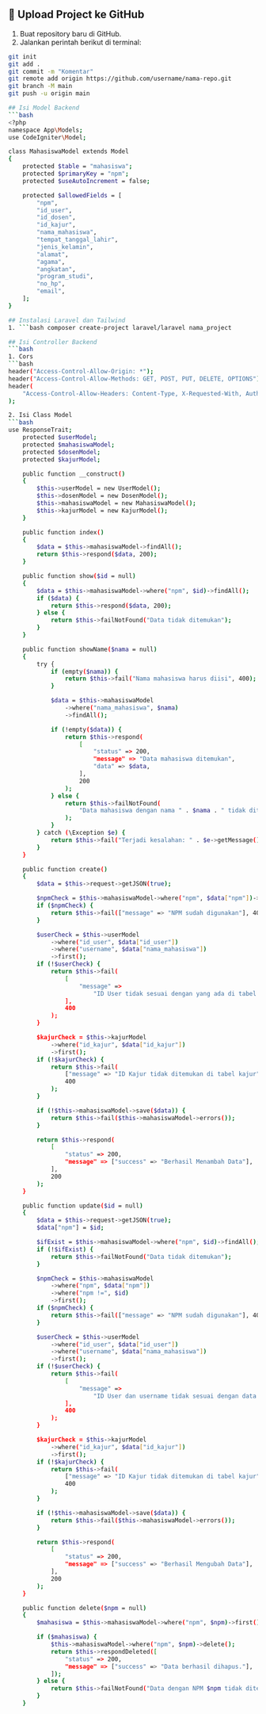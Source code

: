 ## 🚀 Upload Project ke GitHub

1. Buat repository baru di GitHub.
2. Jalankan perintah berikut di terminal:

```bash
git init
git add .
git commit -m "Komentar"
git remote add origin https://github.com/username/nama-repo.git
git branch -M main
git push -u origin main

## Isi Model Backend
```bash
<?php
namespace App\Models;
use CodeIgniter\Model;

class MahasiswaModel extends Model
{
    protected $table = "mahasiswa";
    protected $primaryKey = "npm";
    protected $useAutoIncrement = false;

    protected $allowedFields = [
        "npm",
        "id_user",
        "id_dosen",
        "id_kajur",
        "nama_mahasiswa",
        "tempat_tanggal_lahir",
        "jenis_kelamin",
        "alamat",
        "agama",
        "angkatan",
        "program_studi",
        "no_hp",
        "email",
    ];
}

## Instalasi Laravel dan Tailwind
1. ```bash composer create-project laravel/laravel nama_project

## Isi Controller Backend
```bash
1. Cors
```bash
header("Access-Control-Allow-Origin: *");
header("Access-Control-Allow-Methods: GET, POST, PUT, DELETE, OPTIONS");
header(
    "Access-Control-Allow-Headers: Content-Type, X-Requested-With, Authorization"
);

2. Isi Class Model
```bash
use ResponseTrait;
    protected $userModel;
    protected $mahasiswaModel;
    protected $dosenModel;
    protected $kajurModel;

    public function __construct()
    {
        $this->userModel = new UserModel();
        $this->dosenModel = new DosenModel();
        $this->mahasiswaModel = new MahasiswaModel();
        $this->kajurModel = new KajurModel();
    }

    public function index()
    {
        $data = $this->mahasiswaModel->findAll();
        return $this->respond($data, 200);
    }

    public function show($id = null)
    {
        $data = $this->mahasiswaModel->where("npm", $id)->findAll();
        if ($data) {
            return $this->respond($data, 200);
        } else {
            return $this->failNotFound("Data tidak ditemukan");
        }
    }

    public function showName($nama = null)
    {
        try {
            if (empty($nama)) {
                return $this->fail("Nama mahasiswa harus diisi", 400);
            }

            $data = $this->mahasiswaModel
                ->where("nama_mahasiswa", $nama)
                ->findAll();

            if (!empty($data)) {
                return $this->respond(
                    [
                        "status" => 200,
                        "message" => "Data mahasiswa ditemukan",
                        "data" => $data,
                    ],
                    200
                );
            } else {
                return $this->failNotFound(
                    "Data mahasiswa dengan nama " . $nama . " tidak ditemukan"
                );
            }
        } catch (\Exception $e) {
            return $this->fail("Terjadi kesalahan: " . $e->getMessage(), 500);
        }
    }

    public function create()
    {
        $data = $this->request->getJSON(true);

        $npmCheck = $this->mahasiswaModel->where("npm", $data["npm"])->first();
        if ($npmCheck) {
            return $this->fail(["message" => "NPM sudah digunakan"], 400);
        }

        $userCheck = $this->userModel
            ->where("id_user", $data["id_user"])
            ->where("username", $data["nama_mahasiswa"])
            ->first();
        if (!$userCheck) {
            return $this->fail(
                [
                    "message" =>
                        "ID User tidak sesuai dengan yang ada di tabel user / Nama mahasiswa tidak ada di table user",
                ],
                400
            );
        }

        $kajurCheck = $this->kajurModel
            ->where("id_kajur", $data["id_kajur"])
            ->first();
        if (!$kajurCheck) {
            return $this->fail(
                ["message" => "ID Kajur tidak ditemukan di tabel kajur"],
                400
            );
        }

        if (!$this->mahasiswaModel->save($data)) {
            return $this->fail($this->mahasiswaModel->errors());
        }

        return $this->respond(
            [
                "status" => 200,
                "message" => ["success" => "Berhasil Menambah Data"],
            ],
            200
        );
    }

    public function update($id = null)
    {
        $data = $this->request->getJSON(true);
        $data["npm"] = $id;

        $ifExist = $this->mahasiswaModel->where("npm", $id)->findAll();
        if (!$ifExist) {
            return $this->failNotFound("Data tidak ditemukan");
        }

        $npmCheck = $this->mahasiswaModel
            ->where("npm", $data["npm"])
            ->where("npm !=", $id)
            ->first();
        if ($npmCheck) {
            return $this->fail(["message" => "NPM sudah digunakan"], 400);
        }

        $userCheck = $this->userModel
            ->where("id_user", $data["id_user"])
            ->where("username", $data["nama_mahasiswa"])
            ->first();
        if (!$userCheck) {
            return $this->fail(
                [
                    "message" =>
                        "ID User dan username tidak sesuai dengan data di tabel user",
                ],
                400
            );
        }

        $kajurCheck = $this->kajurModel
            ->where("id_kajur", $data["id_kajur"])
            ->first();
        if (!$kajurCheck) {
            return $this->fail(
                ["message" => "ID Kajur tidak ditemukan di tabel kajur"],
                400
            );
        }

        if (!$this->mahasiswaModel->save($data)) {
            return $this->fail($this->mahasiswaModel->errors());
        }

        return $this->respond(
            [
                "status" => 200,
                "message" => ["success" => "Berhasil Mengubah Data"],
            ],
            200
        );
    }

    public function delete($npm = null)
    {
        $mahasiswa = $this->mahasiswaModel->where("npm", $npm)->first();

        if ($mahasiswa) {
            $this->mahasiswaModel->where("npm", $npm)->delete();
            return $this->respondDeleted([
                "status" => 200,
                "message" => ["success" => "Data berhasil dihapus."],
            ]);
        } else {
            return $this->failNotFound("Data dengan NPM $npm tidak ditemukan.");
        }
    }
